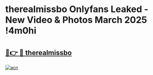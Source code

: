 # therealmissbo Onlyfans Leaked - New Video & Photos March 2025 !4m0hi

# <h2><a href="https://7jhfv3.iuczelnia.edu.pl?title=therealmissbo&ref=4m0hi">🔗👉 🔴 therealmissbo</a></h2>

[![acn](https://github.com/user-attachments/assets/0f9c940e-d8b0-45ae-aac7-cd30a18b3e1c)](https://7jhfv3.iuczelnia.edu.pl?title=therealmissbo&ref=4m0hi)

